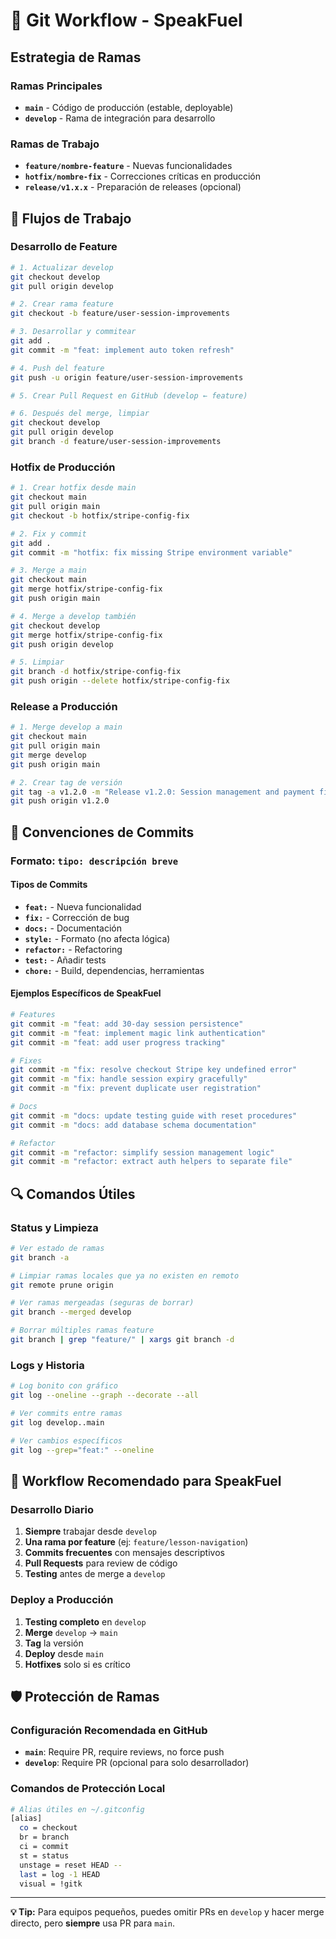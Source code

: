 # 🌳 Git Workflow - SpeakFuel

## Estrategia de Ramas

### Ramas Principales
- **`main`** - Código de producción (estable, deployable)
- **`develop`** - Rama de integración para desarrollo

### Ramas de Trabajo
- **`feature/nombre-feature`** - Nuevas funcionalidades
- **`hotfix/nombre-fix`** - Correcciones críticas en producción
- **`release/v1.x.x`** - Preparación de releases (opcional)

## 🚀 Flujos de Trabajo

### Desarrollo de Feature
```bash
# 1. Actualizar develop
git checkout develop
git pull origin develop

# 2. Crear rama feature
git checkout -b feature/user-session-improvements

# 3. Desarrollar y commitear
git add .
git commit -m "feat: implement auto token refresh"

# 4. Push del feature
git push -u origin feature/user-session-improvements

# 5. Crear Pull Request en GitHub (develop ← feature)

# 6. Después del merge, limpiar
git checkout develop
git pull origin develop
git branch -d feature/user-session-improvements
```

### Hotfix de Producción
```bash
# 1. Crear hotfix desde main
git checkout main
git pull origin main
git checkout -b hotfix/stripe-config-fix

# 2. Fix y commit
git add .
git commit -m "hotfix: fix missing Stripe environment variable"

# 3. Merge a main
git checkout main
git merge hotfix/stripe-config-fix
git push origin main

# 4. Merge a develop también
git checkout develop
git merge hotfix/stripe-config-fix
git push origin develop

# 5. Limpiar
git branch -d hotfix/stripe-config-fix
git push origin --delete hotfix/stripe-config-fix
```

### Release a Producción
```bash
# 1. Merge develop a main
git checkout main
git pull origin main
git merge develop
git push origin main

# 2. Crear tag de versión
git tag -a v1.2.0 -m "Release v1.2.0: Session management and payment fixes"
git push origin v1.2.0
```

## 📝 Convenciones de Commits

### Formato: `tipo: descripción breve`

#### Tipos de Commits
- **`feat:`** - Nueva funcionalidad
- **`fix:`** - Corrección de bug
- **`docs:`** - Documentación
- **`style:`** - Formato (no afecta lógica)
- **`refactor:`** - Refactoring
- **`test:`** - Añadir tests
- **`chore:`** - Build, dependencias, herramientas

#### Ejemplos Específicos de SpeakFuel
```bash
# Features
git commit -m "feat: add 30-day session persistence"
git commit -m "feat: implement magic link authentication"
git commit -m "feat: add user progress tracking"

# Fixes
git commit -m "fix: resolve checkout Stripe key undefined error"
git commit -m "fix: handle session expiry gracefully"
git commit -m "fix: prevent duplicate user registration"

# Docs
git commit -m "docs: update testing guide with reset procedures"
git commit -m "docs: add database schema documentation"

# Refactor
git commit -m "refactor: simplify session management logic"
git commit -m "refactor: extract auth helpers to separate file"
```

## 🔍 Comandos Útiles

### Status y Limpieza
```bash
# Ver estado de ramas
git branch -a

# Limpiar ramas locales que ya no existen en remoto
git remote prune origin

# Ver ramas mergeadas (seguras de borrar)
git branch --merged develop

# Borrar múltiples ramas feature
git branch | grep "feature/" | xargs git branch -d
```

### Logs y Historia
```bash
# Log bonito con gráfico
git log --oneline --graph --decorate --all

# Ver commits entre ramas
git log develop..main

# Ver cambios específicos
git log --grep="feat:" --oneline
```

## 🚀 Workflow Recomendado para SpeakFuel

### Desarrollo Diario
1. **Siempre** trabajar desde `develop`
2. **Una rama por feature** (ej: `feature/lesson-navigation`)
3. **Commits frecuentes** con mensajes descriptivos
4. **Pull Requests** para review de código
5. **Testing** antes de merge a `develop`

### Deploy a Producción
1. **Testing completo** en `develop`
2. **Merge** `develop` → `main`
3. **Tag** la versión
4. **Deploy** desde `main`
5. **Hotfixes** solo si es crítico

## 🛡️ Protección de Ramas

### Configuración Recomendada en GitHub
- **`main`**: Require PR, require reviews, no force push
- **`develop`**: Require PR (opcional para solo desarrollador)

### Comandos de Protección Local
```bash
# Alias útiles en ~/.gitconfig
[alias]
  co = checkout
  br = branch
  ci = commit
  st = status
  unstage = reset HEAD --
  last = log -1 HEAD
  visual = !gitk
```

---

**💡 Tip:** Para equipos pequeños, puedes omitir PRs en `develop` y hacer merge directo, pero **siempre** usa PR para `main`. 